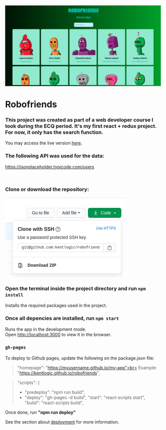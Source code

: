 
![Screenshot](./robofriends_screenshot.png)
# Robofriends
### This project was created as part of a web developer course I took during the ECQ period. It's my first react + redux project. For now, it only has the search function.


You may access the live version [here](hehttps://kentlogic.github.io/robofriends/re).

### The following API was used for the data:
https://jsonplaceholder.typicode.com/users

<br>

### Clone or download the repository:

![Screenshot](./clone.png)
 

### Open the terminal inside the project directory and run `npm install`
Installs the required packages used in the project.


### Once all depencies are installed, run `npm start`

Runs the app in the development mode.<br />
Open [http://localhost:3000](http://localhost:3000) to view it in the browser.


### `gh-pages`

To deploy to Github pages, update the following on the package.json file:

> "homepage": "https://myusername.github.io/my-app"<br>
>  Example: "https://kentlogic.github.io/robofriends",

>"scripts": {
>+   "predeploy": "npm run build",
>+   "deploy": "gh-pages -d build",
>    "start": "react-scripts start",
>    "build": "react-scripts build",
    
 Once done, run <strong>"npm run deploy"</strong>
    
See the section about [deployment](https://facebook.github.io/create-react-app/docs/deployment) for more information.

